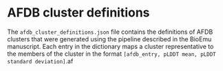 # AFDB cluster definitions

The `afdb_cluster_definitions.json` file contains the definitions of AFDB clusters that were generated using the pipeline described in the BioEmu manuscript. Each entry in the dictionary maps a cluster representative to the members of the cluster in the format `[afdb_entry, pLDDT mean, pLDDT standard deviation]`.af    